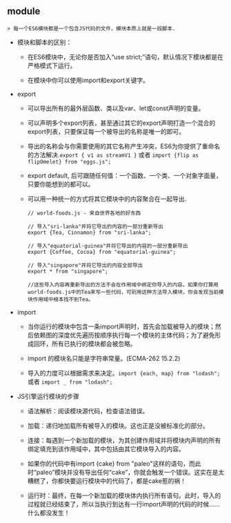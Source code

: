 ## module

    > 每一个ES6模块都是一个包含JS代码的文件，模块本质上就是一段脚本.

* 模块和脚本的区别：

    - 在ES6模块中，无论你是否加入“use strict;”语句，默认情况下模块都是在严格模式下运行。

    - 在模块中你可以使用import和export关键字。

* export

    - 可以导出所有的最外层函数、类以及var、let或const声明的变量。

    - 可以声明多个export列表，甚至通过其它的export声明打造一个混合的export列表，只要保证每一个被导出的名称是唯一的即可。

    - 导出的名称会与你需要使用的其它名称产生冲突，ES6为你提供了重命名的方法解决.`export {
      v1 as streamV1 }` 或者 `import {flip as flipOmelet} from "eggs.js";`

    - export default, 后可跟随任何值：一个函数、一个类、一个对象字面量，只要你能想到的都可以。

    - 可以用一种统一的方式将其它模块中的内容聚合在一起导出.

        ```
        // world-foods.js - 来自世界各地的好东西

        // 导入"sri-lanka"并将它导出的内容的一部分重新导出
        export {Tea, Cinnamon} from "sri-lanka";

        // 导入"equatorial-guinea"并将它导出的内容的一部分重新导出
        export {Coffee, Cocoa} from "equatorial-guinea";

        // 导入"singapore"并将它导出的内容全部导出
        export * from "singapore";

        //这些导入内容再重新导出的方法不会在作用域中绑定你导入的内容。如果你打算用world-foods.js中的Tea来写一些代码，可别用这种方法导入模块，你会发现当前模块作用域中根本找不到Tea。
        ```

* import

    - 当你运行的模块中包含一条import声明时，首先会加载被导入的模块；然后依赖图的深度优先遍历按顺序执行每一个模块的主体代码；为了避免形成回环，所有已执行的模块都会被忽略。

    -  import 的模块名只能是字符串常量。(ECMA-262 15.2.2)

    - 导入的力度可以根据需求来决定。`import {each, map} from "lodash";` 或者 `import _ from "lodash";`


* JS引擎运行模块的步骤

    - 语法解析：阅读模块源代码，检查语法错误。

    - 加载：递归地加载所有被导入的模块。这也正是没被标准化的部分。

    - 连接：每遇到一个新加载的模块，为其创建作用域并将模块内声明的所有绑定填充到该作用域中，其中包括由其它模块导入的内容。

    - 如果你的代码中有import {cake} from "paleo"这样的语句，而此时“paleo”模块并没有导出任何“cake”，你就会触发一个错误。这实在是太糟糕了，你都快要运行模块中的代码了，都是cake惹的祸！

    - 运行时：最终，在每一个新加载的模块体内执行所有语句。此时，导入的过程就已经结束了，所以当执行到达有一行import声明的代码的时候……什么都没发生！
